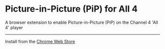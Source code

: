 # Picture-in-Picture (PiP) for All 4

A browser extension to enable Picture-in-Picture (PiP) on the Channel 4 'All 4' player

---

Install from the [Chrome Web Store](https://chrome.google.com/webstore/detail/picture-in-picture-pip-fo/knfagafhnbbhippdocjodaoojmmhhidk)
